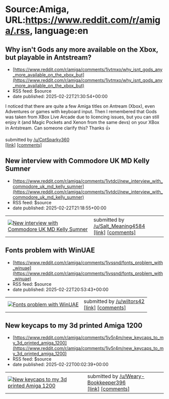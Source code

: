 # Source:Amiga, URL:https://www.reddit.com/r/amiga/.rss, language:en

## Why isn't Gods any more available on the Xbox, but playable in Antstream?
 - [https://www.reddit.com/r/amiga/comments/1ivtmxo/why_isnt_gods_any_more_available_on_the_xbox_but](https://www.reddit.com/r/amiga/comments/1ivtmxo/why_isnt_gods_any_more_available_on_the_xbox_but)
 - RSS feed: $source
 - date published: 2025-02-22T21:30:54+00:00

<!-- SC_OFF --><div class="md"><p>I noticed that there are quite a few Amiga titles on Antream (Xbox), even Adventures or games with keyboard input. Then I remembered that Gods was taken from XBox Live Arcade due to licencing issues, but you can still enjoy it (and Magic Pockets and Xenon from the same devs) on your XBox in Antstream. Can someone clarify this? Thanks 👍</p> </div><!-- SC_ON --> &#32; submitted by &#32; <a href="https://www.reddit.com/user/CptSparky360"> /u/CptSparky360 </a> <br/> <span><a href="https://www.reddit.com/r/amiga/comments/1ivtmxo/why_isnt_gods_any_more_available_on_the_xbox_but/">[link]</a></span> &#32; <span><a href="https://www.reddit.com/r/amiga/comments/1ivtmxo/why_isnt_gods_any_more_available_on_the_xbox_but/">[comments]</a></span>

## New interview with Commodore UK MD Kelly Sumner
 - [https://www.reddit.com/r/amiga/comments/1ivtdcl/new_interview_with_commodore_uk_md_kelly_sumner](https://www.reddit.com/r/amiga/comments/1ivtdcl/new_interview_with_commodore_uk_md_kelly_sumner)
 - RSS feed: $source
 - date published: 2025-02-22T21:18:55+00:00

<table> <tr><td> <a href="https://www.reddit.com/r/amiga/comments/1ivtdcl/new_interview_with_commodore_uk_md_kelly_sumner/"> <img src="https://external-preview.redd.it/kvEwv6I28HelbFn09DTwnd87yVOboJTxwecpnSE_-wo.jpg?width=640&amp;crop=smart&amp;auto=webp&amp;s=161233e8c3ba078efad4bb93fcd55224edeed55d" alt="New interview with Commodore UK MD Kelly Sumner" title="New interview with Commodore UK MD Kelly Sumner" /> </a> </td><td> &#32; submitted by &#32; <a href="https://www.reddit.com/user/Salt_Meaning4584"> /u/Salt_Meaning4584 </a> <br/> <span><a href="https://theretrohour.com/what-really-killed-commodore-uk-md-kelly-sumner-tells-all-the-retro-hour-ep468/">[link]</a></span> &#32; <span><a href="https://www.reddit.com/r/amiga/comments/1ivtdcl/new_interview_with_commodore_uk_md_kelly_sumner/">[comments]</a></span> </td></tr></table>

## Fonts problem with WinUAE
 - [https://www.reddit.com/r/amiga/comments/1ivssnd/fonts_problem_with_winuae](https://www.reddit.com/r/amiga/comments/1ivssnd/fonts_problem_with_winuae)
 - RSS feed: $source
 - date published: 2025-02-22T20:53:43+00:00

<table> <tr><td> <a href="https://www.reddit.com/r/amiga/comments/1ivssnd/fonts_problem_with_winuae/"> <img src="https://preview.redd.it/9el80pab7rke1.png?width=640&amp;crop=smart&amp;auto=webp&amp;s=e96fd0237b065f311ac3c3a35bf5e7e2498c93dc" alt="Fonts problem with WinUAE" title="Fonts problem with WinUAE" /> </a> </td><td> &#32; submitted by &#32; <a href="https://www.reddit.com/user/wiltors42"> /u/wiltors42 </a> <br/> <span><a href="https://i.redd.it/9el80pab7rke1.png">[link]</a></span> &#32; <span><a href="https://www.reddit.com/r/amiga/comments/1ivssnd/fonts_problem_with_winuae/">[comments]</a></span> </td></tr></table>

## New keycaps to my 3d printed Amiga 1200
 - [https://www.reddit.com/r/amiga/comments/1iv5r4m/new_keycaps_to_my_3d_printed_amiga_1200](https://www.reddit.com/r/amiga/comments/1iv5r4m/new_keycaps_to_my_3d_printed_amiga_1200)
 - RSS feed: $source
 - date published: 2025-02-22T00:02:39+00:00

<table> <tr><td> <a href="https://www.reddit.com/r/amiga/comments/1iv5r4m/new_keycaps_to_my_3d_printed_amiga_1200/"> <img src="https://preview.redd.it/zo7fkfo60lke1.jpeg?width=640&amp;crop=smart&amp;auto=webp&amp;s=eadc6f6313c1c585a2e7d4bf7b9e2c3845f3af43" alt="New keycaps to my 3d printed Amiga 1200" title="New keycaps to my 3d printed Amiga 1200" /> </a> </td><td> &#32; submitted by &#32; <a href="https://www.reddit.com/user/Weary-Bookkeeper396"> /u/Weary-Bookkeeper396 </a> <br/> <span><a href="https://i.redd.it/zo7fkfo60lke1.jpeg">[link]</a></span> &#32; <span><a href="https://www.reddit.com/r/amiga/comments/1iv5r4m/new_keycaps_to_my_3d_printed_amiga_1200/">[comments]</a></span> </td></tr></table>

